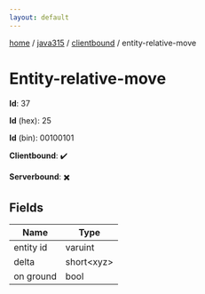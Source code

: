 ```yaml
---
layout: default
---
```


[home](/)  /  [java315](/protocol/java315)  /  [clientbound](/protocol/java315/clientbound)  /  entity-relative-move

# Entity-relative-move

**Id**: 37

**Id** (hex): 25

**Id** (bin): 00100101

**Clientbound**: ✔️

**Serverbound**: ✖️

## Fields

Name | Type
---|---
entity id | varuint
delta | short&lt;xyz&gt;
on ground | bool


